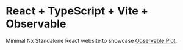 # React + TypeScript + Vite + Observable

Minimal Nx Standalone React website to showcase [Observable Plot](https://observablehq.com/plot/).

